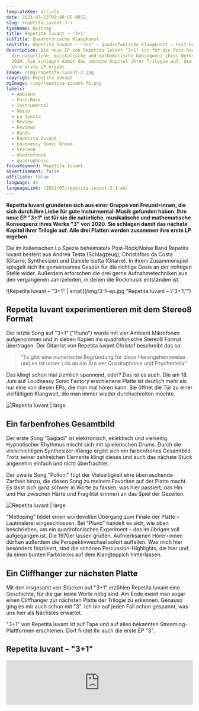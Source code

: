 ```yaml
---
templateKey: article
date: 2021-07-23T09:48:05.001Z
slug: repetita-iuvant-3-1
typeName: Beitrag
title: Repetita Iuvant – "3+1"
subTitle: Quadrofonische Klangkunst
seoTitle: Repetita Iuvant – "3+1" – Quadrofonische Klangkunst – Post-Rock Review
description: Die neue EP von Repetita Iuvant "3+1" ist für die Post-Rock Band
  die natürliche, musikalische und mathematische Konsequenz ihres Werks "3" von
  2020. Sie schlagen damit das nächste Kapitel ihrer Trilogie auf, die zusammen
  ihre erste LP ergibt.
image: /img/repetita-iuvant-2.jpg
copyrigt: Repetita Iuvant
ogImage: /img/repetita-iuvant-fb.png
labels:
  - Ambient
  - Post-Rock
  - Instrumental
  - Noise
  - La Spezia
  - Review
  - Reviews
  - Bands
  - Repetita Iuvant
  - Loudnessy Sonic Dream
  - Stereo8
  - Quadrofonie
  - quadrophonic
focusKeyword: Repetita Iuvant
advertisement: false
affiliate: false
language: de
languageLink: /2021/07/repetita-iuvant-3-1-en/
---
```

**Repetita Iuvant gründeten sich aus einer Gruppe von Freund⋆innen, die sich durch ihre Liebe für gute Insturmental-Musik gefunden haben. Ihre neue EP "3+1" ist für sie die natürliche, musikalische und mathematische Konsequenz ihres Werks "3" von 2020. Sie schlagen damit das nächste Kapitel ihrer Trilogie auf. Alle drei Platten werden zusammen ihre erste LP ergeben.**

Die im italienischen La Spezia beheimatete Post-Rock/Noise Band Repetita Iuvant besteht aus Andrea Testa (Schlagzeug), Christoforo da Costa (Gitarre, Synthesizer) und Daniele Isetta (Gitarre). In ihrem Zusammenspiel spiegelt sich ihr gemeinsames Gespür für die richtige Dosis an der richtigen Stelle wider. Außerdem erforschen die drei gerne Aufnahmetechniken aus den vergangenen Jahrzehnten, in denen die Rockmusik entstanden ist.

![Repetita Iuvant – "3+1" | small](/img/3-1-ep.jpg "Repetita Iuvant – \\"3+1\\"")

## Repetita Iuvant experimentieren mit dem Stereo8 Format

Der letzte Song auf "3+1" ("Piuno") wurde mit vier Ambient Mikrofonen aufgenommen und in sieben Kopien ins quadrofonische Stereo8 Format übertragen. Der Gitarrist von Repetita Iuvant Christof beschreibt das so:

> "Es gibt eine numerische Begründung für diese Herangehensweise und es ist unser Lob an die Ära der Quadraphonie und Psychedelia"

Das klingt schon mal ziemlich spannend, oder? Das ist es auch. Die am 18. Juni auf Loudnessy Sonic Factory erschienene Platte ist deutlich mehr als nur eine von diesen EPs, die man mal hören kann. Sie öffnet die Tür zu einer vielfältigen Klangwelt, die man immer wieder durchschreiten möchte.

![Repetita Iuvant | large](/img/repetita-iuvant-1.jpg "Repetita Iuvant")

## Ein farbenfrohes Gesamtbild

Der erste Song "Sagiadi" ist elektronisch, eklektisch und vielseitig. Hypnotischer Rhythmus mischt sich mit spielerischen Drums. Durch die vielschichtigen Synthesizer-Klänge ergibt sich ein farbenfrohes Gesamtbild. Trotz seiner  zahlreichen Elemente klingt dieses und auch das nächste Stück angenehm einfach und nicht überfrachtet.

Der zweite Song "Polloni" fügt der Vielseitigkeit eine überraschende Zartheit hinzu, die diesen Song zu meinem Favoriten auf der Platte macht. Es lässt sich ganz schwer in Worte zu fassen, was hier passiert, das Hin und Her zwischen Härte und Fragilität erinnert an das Spiel der Gezeiten.

![Repetita Iuvant | large](/img/repetita-iuvant-3.jpg "Repetita Iuvant")

"Metloping" bildet einen würdevollen Übergang zum Finale der Platte – Lautmalerei eingeschlossen. Bei "Piuno" handelt es sich, wie oben beschrieben, um ein quadrofonisches Experiment – das im übrigen voll aufgegangen ist. Die 1970er lassen grüßen. Aufmerksamen Hörer⋆innen dürften außerdem die Perspektivwechsel sofort auffallen. Was mich hier besonders fasziniert, sind die schönen Percussion-Highlights, die hier und da einen bunten Farbklecks auf dem Klangteppich hinterlassen.

## Ein Cliffhanger zur nächsten Platte

Mit den insgesamt vier Stücken auf "3+1" erzählen Repetita Iuvant eine Geschichte, für die gar keine Worte nötig sind. Am Ende meint man sogar einen Cliffhanger zur nächsten Platte der Trilogie zu erkennen. Genauso ging es mir auch schon mit "3". Ich bin auf jeden Fall schon gespannt, was uns hier als Nächstes erwartet.

"3+1" von Repetita Iuvant ist auf Tape und auf allen bekannten Streaming-Plattformen erschienen. Dort findet Ihr auch die erste EP "3".

## Repetita Iuvant – "3+1"

<iframe style="border: 0; width: 100%; height: 120px;" src="https://bandcamp.com/EmbeddedPlayer/album=3471970807/size=large/bgcol=ffffff/linkcol=0687f5/tracklist=false/artwork=small/transparent=true/" seamless><a href="https://repetitaiuvant.bandcamp.com/album/3-1">3+1 by Repetita Iuvant</a></iframe>